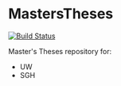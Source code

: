 # MastersTheses
[![Build Status](https://travis-ci.com/JosephConrad/MastersTheses.svg?token=D6kom68CNdbpkZ33c9Vd&branch=master)](https://travis-ci.com/JosephConrad/MastersTheses)

Master's Theses repository for:
- UW
- SGH
